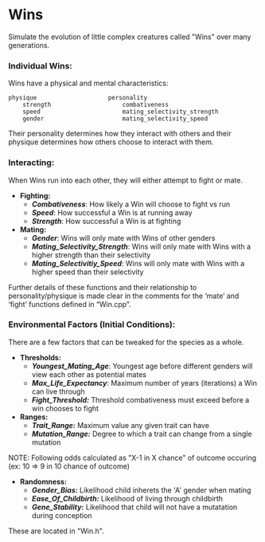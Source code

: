 # Wins #
Simulate the evolution of little complex creatures called "Wins" over many generations.

### Individual Wins: ###

Wins have a physical and mental characteristics:

    physique                    personality
        strength                    combativeness
        speed                       mating_selectivity_strength
        gender                      mating_selectivity_speed

Their personality determines how they interact with others and their physique determines how others choose to interact with them.

### Interacting: ###

When Wins run into each other, they will either attempt to fight or mate. 

* ****Fighting:****
  * ***Combativeness***: How likely a Win will choose to fight vs run
  * ***Speed***: How successful a Win is at running away
  * ***Strength***: How successful a Win is at fighting
* ****Mating:****
  * ***Gender***: Wins will only mate with Wins of other genders
  * ***Mating_Selectivity_Strength***: Wins will only mate with Wins with a higher strength than their selectivity
  * ***Mating_Selectivitiy_Speed***: Wins will only mate with Wins with a higher speed than their selectivity

Further details of these functions and their relationship to personality/physique is made clear in the comments for the ‘mate’ and ‘fight’ functions defined in “Win.cpp”.

### Environmental Factors (Initial Conditions): ###

There are a few factors that can be tweaked for the species as a whole. 

* **Thresholds:**
  * ***Youngest_Mating_Age***: Youngest age before different genders will view each other as potential mates
  * ***Max_Life_Expectancy***: Maximum number of years (iterations) a Win can live through
  * ***Fight_Threshold:*** Threshold combativeness must exceed before a win chooses to fight
* **Ranges:**
  * ***Trait_Range:*** Maximum value any given trait can have
  * ***Mutation_Range:*** Degree to which a trait can change from a single mutation

NOTE: Following odds calculated as "X-1 in X chance" of outcome occuring (ex: 10 => 9 in 10 chance of outcome)
* **Randomness:**
  * ***Gender_Bias:*** Likelihood child inherets the 'A' gender when mating
  * ***Ease_Of_Childbirth:*** Likelihood of living through childbirth
  * ***Gene_Stability:*** Likelihood that child will not have a mutatation during conception

These are located in "Win.h".